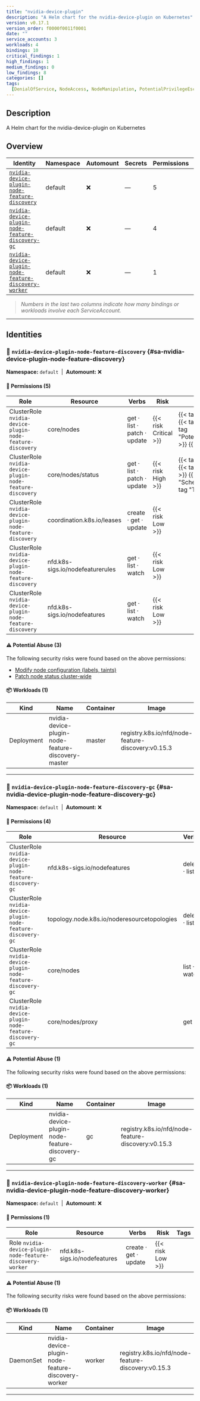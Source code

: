 ```yaml
---
title: "nvidia-device-plugin"
description: "A Helm chart for the nvidia-device-plugin on Kubernetes"
version: v0.17.1
version_order: f0000f0011f0001
date: ""
service_accounts: 3
workloads: 4
bindings: 10
critical_findings: 1
high_findings: 1
medium_findings: 0
low_findings: 8
categories: []
tags:
  [DenialOfService, NodeAccess, NodeManipulation, PotentialPrivilegeEscalation, SchedulingAbuse, Tampering, letter-N]
---
```


## Description

A Helm chart for the nvidia-device-plugin on Kubernetes

## Overview

| Identity                                                                                                       | Namespace | Automount | Secrets | Permissions | Workloads | Risk                    |
| -------------------------------------------------------------------------------------------------------------- | --------- | --------- | ------- | ----------- | --------- | ----------------------- |
| [`nvidia-device-plugin-node-feature-discovery`](#sa-nvidia-device-plugin-node-feature-discovery)               | default   | ❌        | —       | 5           | 1         | {{< risk "Critical" >}} |
| [`nvidia-device-plugin-node-feature-discovery-gc`](#sa-nvidia-device-plugin-node-feature-discovery-gc)         | default   | ❌        | —       | 4           | 1         | {{< risk "Low" >}}      |
| [`nvidia-device-plugin-node-feature-discovery-worker`](#sa-nvidia-device-plugin-node-feature-discovery-worker) | default   | ❌        | —       | 1           | 1         | {{< risk "Low" >}}      |

> _Numbers in the last two columns indicate how many bindings or workloads involve each ServiceAccount._

---

## Identities

### 🤖 `nvidia-device-plugin-node-feature-discovery` {#sa-nvidia-device-plugin-node-feature-discovery}

**Namespace:** `default`  |  **Automount:** ❌

#### 🔑 Permissions (5)

| Role                                                      | Resource                         | Verbs                       | Risk                  | Tags                                                                                                                      |
| --------------------------------------------------------- | -------------------------------- | --------------------------- | --------------------- | ------------------------------------------------------------------------------------------------------------------------- |
| ClusterRole `nvidia-device-plugin-node-feature-discovery` | core/nodes                       | get · list · patch · update | {{< risk Critical >}} | {{< tag "DenialOfService" >}} {{< tag "NodeAccess" >}} {{< tag "PotentialPrivilegeEscalation" >}} {{< tag "Tampering" >}} |
| ClusterRole `nvidia-device-plugin-node-feature-discovery` | core/nodes/status                | get · list · patch · update | {{< risk High >}}     | {{< tag "DenialOfService" >}} {{< tag "NodeManipulation" >}} {{< tag "SchedulingAbuse" >}} {{< tag "Tampering" >}}        |
| ClusterRole `nvidia-device-plugin-node-feature-discovery` | coordination.k8s.io/leases       | create · get · update       | {{< risk Low >}}      |                                                                                                                           |
| ClusterRole `nvidia-device-plugin-node-feature-discovery` | nfd.k8s-sigs.io/nodefeaturerules | get · list · watch          | {{< risk Low >}}      |                                                                                                                           |
| ClusterRole `nvidia-device-plugin-node-feature-discovery` | nfd.k8s-sigs.io/nodefeatures     | get · list · watch          | {{< risk Low >}}      |                                                                                                                           |

#### ⚠️ Potential Abuse (3)

The following security risks were found based on the above permissions:

- [Modify node configuration (labels, taints)](/rules/1015)
- [Patch node status cluster-wide](/rules/1069)

#### 📦 Workloads (1)

| Kind       | Name                                               | Container | Image                                              |
| ---------- | -------------------------------------------------- | --------- | -------------------------------------------------- |
| Deployment | nvidia-device-plugin-node-feature-discovery-master | master    | registry.k8s.io/nfd/node-feature-discovery:v0.15.3 |

---

### 🤖 `nvidia-device-plugin-node-feature-discovery-gc` {#sa-nvidia-device-plugin-node-feature-discovery-gc}

**Namespace:** `default`  |  **Automount:** ❌

#### 🔑 Permissions (4)

| Role                                                         | Resource                                    | Verbs         | Risk             | Tags |
| ------------------------------------------------------------ | ------------------------------------------- | ------------- | ---------------- | ---- |
| ClusterRole `nvidia-device-plugin-node-feature-discovery-gc` | nfd.k8s-sigs.io/nodefeatures                | delete · list | {{< risk Low >}} |      |
| ClusterRole `nvidia-device-plugin-node-feature-discovery-gc` | topology.node.k8s.io/noderesourcetopologies | delete · list | {{< risk Low >}} |      |
| ClusterRole `nvidia-device-plugin-node-feature-discovery-gc` | core/nodes                                  | list · watch  | {{< risk Low >}} |      |
| ClusterRole `nvidia-device-plugin-node-feature-discovery-gc` | core/nodes/proxy                            | get           | {{< risk Low >}} |      |

#### ⚠️ Potential Abuse (1)

The following security risks were found based on the above permissions:

#### 📦 Workloads (1)

| Kind       | Name                                           | Container | Image                                              |
| ---------- | ---------------------------------------------- | --------- | -------------------------------------------------- |
| Deployment | nvidia-device-plugin-node-feature-discovery-gc | gc        | registry.k8s.io/nfd/node-feature-discovery:v0.15.3 |

---

### 🤖 `nvidia-device-plugin-node-feature-discovery-worker` {#sa-nvidia-device-plugin-node-feature-discovery-worker}

**Namespace:** `default`  |  **Automount:** ❌

#### 🔑 Permissions (1)

| Role                                                      | Resource                     | Verbs                 | Risk             | Tags |
| --------------------------------------------------------- | ---------------------------- | --------------------- | ---------------- | ---- |
| Role `nvidia-device-plugin-node-feature-discovery-worker` | nfd.k8s-sigs.io/nodefeatures | create · get · update | {{< risk Low >}} |      |

#### ⚠️ Potential Abuse (1)

The following security risks were found based on the above permissions:

#### 📦 Workloads (1)

| Kind      | Name                                               | Container | Image                                              |
| --------- | -------------------------------------------------- | --------- | -------------------------------------------------- |
| DaemonSet | nvidia-device-plugin-node-feature-discovery-worker | worker    | registry.k8s.io/nfd/node-feature-discovery:v0.15.3 |

---
